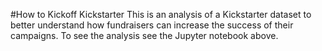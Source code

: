 #How to Kickoff Kickstarter
This is an analysis of a Kickstarter dataset to better understand how fundraisers can increase the success of their campaigns. To see the analysis see the Jupyter notebook above.